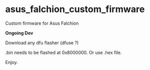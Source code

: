 # asus_falchion_custom_firmware
Custom firmware for Asus Falchion

**Ongoing Dev**

Download any dfu flasher (dfuse ?)

.bin needs to be flashed at 0x8000000. Or use .hex file.

Enjoy.
